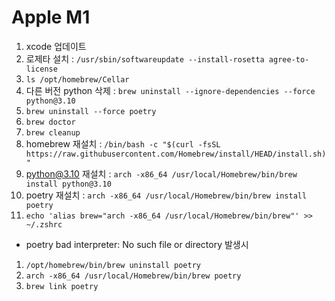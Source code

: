 # Apple M1
1. xcode 업데이트
1. 로제타 설치 : `/usr/sbin/softwareupdate --install-rosetta agree-to-license`
1. `ls /opt/homebrew/Cellar`
1. 다른 버전 python 삭제 : `brew uninstall --ignore-dependencies --force python@3.10`
1. `brew uninstall --force poetry`
1. `brew doctor`
1. `brew cleanup`
1. homebrew 재설치 : `/bin/bash -c "$(curl -fsSL https://raw.githubusercontent.com/Homebrew/install/HEAD/install.sh)"`
1. python@3.10 재설치 : `arch -x86_64 /usr/local/Homebrew/bin/brew install python@3.10`
1. poetry 재설치 : `arch -x86_64 /usr/local/Homebrew/bin/brew install poetry`
1. `echo 'alias brew="arch -x86_64 /usr/local/Homebrew/bin/brew"' >> ~/.zshrc`
* poetry bad interpreter: No such file or directory 발생시
1. `/opt/homebrew/bin/brew uninstall poetry`
1. `arch -x86_64 /usr/local/Homebrew/bin/brew poetry`
1. `brew link poetry`
